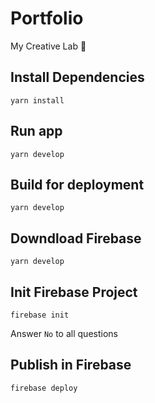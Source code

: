 # Portfolio

My Creative Lab 🔬

## Install Dependencies

`yarn install`

## Run app

`yarn develop`

## Build for deployment

`yarn develop`

## Downdload Firebase

`yarn develop`

## Init Firebase Project

`firebase init`

Answer `No` to all questions

## Publish in Firebase

`firebase deploy`
